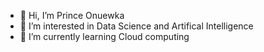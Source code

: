 - 👋 Hi, I’m Prince Onuewka
- 👀 I’m interested in Data Science and Artifical Intelligence
- 🌱 I’m currently learning Cloud computing


<!---
princebunkcy/princebunkcy is a ✨ special ✨ repository because its `README.md` (this file) appears on your GitHub profile.
You can click the Preview link to take a look at your changes.
--->
